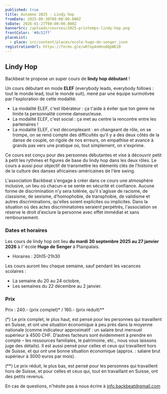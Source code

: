 ```yaml
---
published: true
title: Automne 2025 - Lindy hop
fromDate: 2025-09-30T00:00:00.000Z
toDate: 2026-01-27T00:00:00.000Z
bannerSrc: /uploads/courses/2025-printemps-lindy-hop.png
frontColor: '#8c52ff'
placeList:
  - place: src/content/places/ecole-hugo-de-senger.json
registrationUrl: https://forms.gle/wR7xp4oHnu6QpWEZ8
---
```


## Lindy Hop

Backbeat te propose un super cours de **lindy hop débutant**&nbsp;!

Un cours débutant en mode **ELEF** (everybody leads, everybody follows&nbsp;: tout le monde lead, tout le monde suit), mené par une équipe surmotivée par l'exploration de cette modalité. 

* La modalité ELEF, c'est libérateur&nbsp;: ça t'aide à éviter que ton genre ne limite ta personnalité comme danseur/euse. 
* La modalité ELEF, c'est social&nbsp;: ça met au centre la rencontre entre les partenaires&nbsp;!
* La modalité ELEF, c'est décomplexant&nbsp;: en changeant de rôle, on se trompe, on se rend compte des difficultés qu'il y a des deux côtés de la danse de couple, on rigole de nos erreurs, on empathise et avance à grands pas vers une pratique où, tout simplement, on s'exprime.

Ce cours est conçu pour des personnes débutantes et vise à découvrir petit à petit les rythmes et figures de base du lindy hop dans les deux rôles. Le cours a aussi pour objectif de transmettre les éléments clés de l'histoire et de la culture des danses africaines-américaines de l'ère swing. 

L'association Backbeat s'engage à créer dans ce cours une atmosphère inclusive, un lieu où chacun-e se sente en sécurité et confiance. Aucune forme de discrimination n'y sera tolérée, qu'il s'agisse de racisme, de classisme, de sexisme, d’homophobie, de transphobie, de validisme et autres discriminations, qu'elles soient explicites ou implicites. Dans la situation où des actes discriminatoires seraient perpétrés, l'association se réserve le droit d'exclure la personne avec effet immédiat et sans remboursement. 

### Dates et horaires

Les cours de lindy hop ont lieu **du mardi 30 septembre 2025 au 27 janvier 2026** à l'´école **Hugo de Senger** à Plainpalais.

* Horaires&nbsp;: 20h15-21h30

Les cours auront lieu chaque semaine, sauf pendant les vacances scolaires&nbsp;:

* La semaine du 20 au 24 octobre,
* Les semaines du 22 décembre au 2 janvier.

### Prix

Prix&nbsp;: 240.- (prix complet)* / 160.- (prix réduit)**

(*) Le prix complet, le plus haut, est pensé pour les personnes qui travaillent en Suisse, et ont une situation économique à peu près dans la moyenne nationale (comme indicateur approximatif : un salaire brut mensuel supérieur à 4500 CHF. D’autres facteurs sont évidemment à prendre en compte  – les ressources familiales, le patrimoine, etc., nous vous laissons juge des détails). Il est aussi pensé pour celles et ceux qui travaillent hors de Suisse, et qui ont une bonne situation économique (approx.&nbsp;: salaire brut supérieur à 3000 euros par mois).

(**) Le prix réduit, le plus bas, est pensé pour les personnes qui travaillent hors de Suisse, et pour celles et ceux qui, tout en travaillant en Suisse, ont des petits revenus.

En cas de questions, n'hésite pas à nous écrire à [info.backbeat@gmail.com](mailto:info.backbeat@gmail.com)
